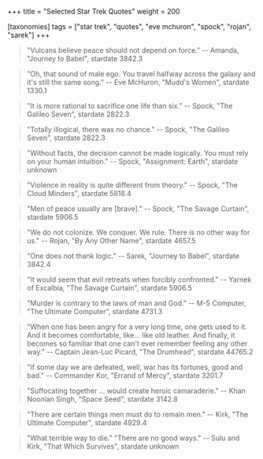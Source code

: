 +++
title = "Selected Star Trek Quotes"
weight = 200

[taxonomies]
tags = ["star trek", "quotes", "eve mchuron", "spock", "rojan", "sarek"]
+++

> "Vulcans believe peace should not depend on force."
-- Amanda, "Journey to Babel", stardate 3842.3

> "Oh, that sound of male ego. You travel halfway across the galaxy and it's
> still the same song."
-- Eve McHuron, "Mudd's Women", stardate 1330.1

> "It is more rational to sacrifice one life than six."
-- Spock, "The Galileo Seven", stardate 2822.3

> "Totally illogical, there was no chance."
-- Spock, "The Galileo Seven", stardate 2822.3

> "Without facts, the decision cannot be made logically. You must rely on
> your human intuition."
-- Spock, "Assignment: Earth", stardate unknown

> "Violence in reality is quite different from theory."
-- Spock, "The Cloud Minders", stardate 5818.4

> "Men of peace usually are [brave]."
-- Spock, "The Savage Curtain", stardate 5906.5

> "We do not colonize. We conquer. We rule. There is no other way for us."
-- Rojan, "By Any Other Name", stardate 4657.5

> "One does not thank logic."
-- Sarek, "Journey to Babel", stardate 3842.4

> "It would seem that evil retreats when forcibly confronted."
-- Yarnek of Excalbia, "The Savage Curtain", stardate 5906.5

> "Murder is contrary to the laws of man and God."
-- M-5 Computer, "The Ultimate Computer", stardate 4731.3

> "When one has been angry for a very long time, one gets used to it. And it
> becomes comfortable, like... like old leather. And finally, it becomes so
> familiar that one can't ever remember feeling any other way."
-- Captain Jean-Luc Picard, "The Drumhead", stardate 44765.2

> "If some day we are defeated, well, war has its fortunes, good and bad."
-- Commander Kor, "Errand of Mercy", stardate 3201.7

> "Suffocating together ... would create heroic camaraderie."
-- Khan Noonian Singh, "Space Seed", stardate 3142.8

> "There are certain things men must do to remain men."
-- Kirk, "The Ultimate Computer", stardate 4929.4

> "What terrible way to die."
> "There are no good ways."
-- Sulu and Kirk, "That Which Survives", stardate unknown


